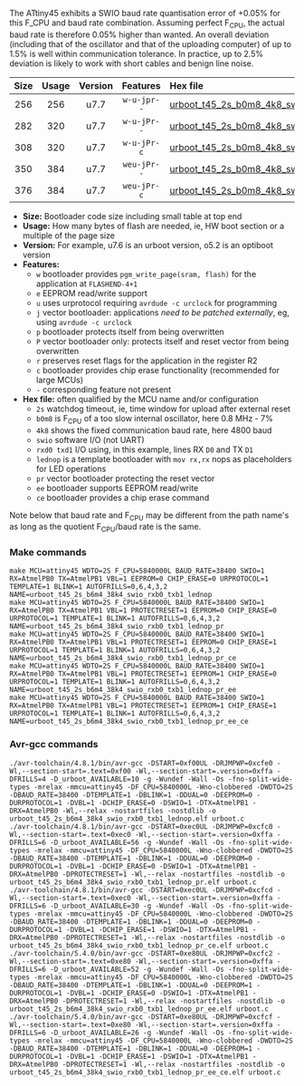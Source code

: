The ATtiny45 exhibits a SWIO baud rate quantisation error of +0.05% for this F_CPU and baud rate combination. Assuming perfect F<sub>CPU</sub>, the actual baud rate is therefore 0.05% higher than wanted. An overall deviation (including that of the oscillator and that of the uploading computer) of up to 1.5% is well within communication tolerance. In practice, up to 2.5% deviation is likely to work with short cables and benign line noise.

|Size|Usage|Version|Features|Hex file|
|:-:|:-:|:-:|:-:|:--|
|256|256|u7.7|`w-u-jpr--`|[urboot_t45_2s_b0m8_4k8_swio_rxb0_txb1_lednop.hex](https://raw.githubusercontent.com/stefanrueger/urboot.hex/main/mcus/attiny45/watchdog_2_s/internal_oscillator_b-8.75%25/%2B0m800000_hz/%2B%2B%2B4k8_baud/swio_rxb0_txb1/lednop/urboot_t45_2s_b0m8_4k8_swio_rxb0_txb1_lednop.hex)|
|282|320|u7.7|`w-u-jPr--`|[urboot_t45_2s_b0m8_4k8_swio_rxb0_txb1_lednop_pr.hex](https://raw.githubusercontent.com/stefanrueger/urboot.hex/main/mcus/attiny45/watchdog_2_s/internal_oscillator_b-8.75%25/%2B0m800000_hz/%2B%2B%2B4k8_baud/swio_rxb0_txb1/lednop/urboot_t45_2s_b0m8_4k8_swio_rxb0_txb1_lednop_pr.hex)|
|308|320|u7.7|`w-u-jPr-c`|[urboot_t45_2s_b0m8_4k8_swio_rxb0_txb1_lednop_pr_ce.hex](https://raw.githubusercontent.com/stefanrueger/urboot.hex/main/mcus/attiny45/watchdog_2_s/internal_oscillator_b-8.75%25/%2B0m800000_hz/%2B%2B%2B4k8_baud/swio_rxb0_txb1/lednop/urboot_t45_2s_b0m8_4k8_swio_rxb0_txb1_lednop_pr_ce.hex)|
|350|384|u7.7|`weu-jPr--`|[urboot_t45_2s_b0m8_4k8_swio_rxb0_txb1_lednop_pr_ee.hex](https://raw.githubusercontent.com/stefanrueger/urboot.hex/main/mcus/attiny45/watchdog_2_s/internal_oscillator_b-8.75%25/%2B0m800000_hz/%2B%2B%2B4k8_baud/swio_rxb0_txb1/lednop/urboot_t45_2s_b0m8_4k8_swio_rxb0_txb1_lednop_pr_ee.hex)|
|376|384|u7.7|`weu-jPr-c`|[urboot_t45_2s_b0m8_4k8_swio_rxb0_txb1_lednop_pr_ee_ce.hex](https://raw.githubusercontent.com/stefanrueger/urboot.hex/main/mcus/attiny45/watchdog_2_s/internal_oscillator_b-8.75%25/%2B0m800000_hz/%2B%2B%2B4k8_baud/swio_rxb0_txb1/lednop/urboot_t45_2s_b0m8_4k8_swio_rxb0_txb1_lednop_pr_ee_ce.hex)|

- **Size:** Bootloader code size including small table at top end
- **Usage:** How many bytes of flash are needed, ie, HW boot section or a multiple of the page size
- **Version:** For example, u7.6 is an urboot version, o5.2 is an optiboot version
- **Features:**
  + `w` bootloader provides `pgm_write_page(sram, flash)` for the application at `FLASHEND-4+1`
  + `e` EEPROM read/write support
  + `u` uses urprotocol requiring `avrdude -c urclock` for programming
  + `j` vector bootloader: applications *need to be patched externally*, eg, using `avrdude -c urclock`
  + `p` bootloader protects itself from being overwritten
  + `P` vector bootloader only: protects itself and reset vector from being overwritten
  + `r` preserves reset flags for the application in the register R2
  + `c` bootloader provides chip erase functionality (recommended for large MCUs)
  + `-` corresponding feature not present
- **Hex file:** often qualified by the MCU name and/or configuration
  + `2s` watchdog timeout, ie, time window for upload after external reset
  + `b0m8` is F<sub>CPU</sub> of a too slow internal oscillator, here 0.8 MHz - 7%
  + `4k8` shows the fixed communication baud rate, here 4800 baud
  + `swio` software I/O (not UART)
  + `rxd0 txd1` I/O using, in this example, lines RX `D0` and TX `D1`
  + `lednop` is a template bootloader with `mov rx,rx` nops as placeholders for LED operations
  + `pr` vector bootloader protecting the reset vector
  + `ee` bootloader supports EEPROM read/write
  + `ce` bootloader provides a chip erase command


Note below that baud rate and F<sub>CPU</sub> may be different from the path name's as long as the quotient F<sub>CPU</sub>/baud rate is the same.

### Make commands
```
make MCU=attiny45 WDTO=2S F_CPU=5840000L BAUD_RATE=38400 SWIO=1 RX=AtmelPB0 TX=AtmelPB1 VBL=1 EEPROM=0 CHIP_ERASE=0 URPROTOCOL=1 TEMPLATE=1 BLINK=1 AUTOFRILLS=0,6,4,3,2 NAME=urboot_t45_2s_b6m4_38k4_swio_rxb0_txb1_lednop
make MCU=attiny45 WDTO=2S F_CPU=5840000L BAUD_RATE=38400 SWIO=1 RX=AtmelPB0 TX=AtmelPB1 VBL=1 PROTECTRESET=1 EEPROM=0 CHIP_ERASE=0 URPROTOCOL=1 TEMPLATE=1 BLINK=1 AUTOFRILLS=0,6,4,3,2 NAME=urboot_t45_2s_b6m4_38k4_swio_rxb0_txb1_lednop_pr
make MCU=attiny45 WDTO=2S F_CPU=5840000L BAUD_RATE=38400 SWIO=1 RX=AtmelPB0 TX=AtmelPB1 VBL=1 PROTECTRESET=1 EEPROM=0 CHIP_ERASE=1 URPROTOCOL=1 TEMPLATE=1 BLINK=1 AUTOFRILLS=0,6,4,3,2 NAME=urboot_t45_2s_b6m4_38k4_swio_rxb0_txb1_lednop_pr_ce
make MCU=attiny45 WDTO=2S F_CPU=5840000L BAUD_RATE=38400 SWIO=1 RX=AtmelPB0 TX=AtmelPB1 VBL=1 PROTECTRESET=1 EEPROM=1 CHIP_ERASE=0 URPROTOCOL=1 TEMPLATE=1 BLINK=1 AUTOFRILLS=0,6,4,3,2 NAME=urboot_t45_2s_b6m4_38k4_swio_rxb0_txb1_lednop_pr_ee
make MCU=attiny45 WDTO=2S F_CPU=5840000L BAUD_RATE=38400 SWIO=1 RX=AtmelPB0 TX=AtmelPB1 VBL=1 PROTECTRESET=1 EEPROM=1 CHIP_ERASE=1 URPROTOCOL=1 TEMPLATE=1 BLINK=1 AUTOFRILLS=0,6,4,3,2 NAME=urboot_t45_2s_b6m4_38k4_swio_rxb0_txb1_lednop_pr_ee_ce
```

### Avr-gcc commands
```
./avr-toolchain/4.8.1/bin/avr-gcc -DSTART=0xf00UL -DRJMPWP=0xcfe0 -Wl,--section-start=.text=0xf00 -Wl,--section-start=.version=0xffa -DFRILLS=4 -D_urboot_AVAILABLE=10 -g -Wundef -Wall -Os -fno-split-wide-types -mrelax -mmcu=attiny45 -DF_CPU=5840000L -Wno-clobbered -DWDTO=2S -DBAUD_RATE=38400 -DTEMPLATE=1 -DBLINK=1 -DDUAL=0 -DEEPROM=0 -DURPROTOCOL=1 -DVBL=1 -DCHIP_ERASE=0 -DSWIO=1 -DTX=AtmelPB1 -DRX=AtmelPB0 -Wl,--relax -nostartfiles -nostdlib -o urboot_t45_2s_b6m4_38k4_swio_rxb0_txb1_lednop.elf urboot.c
./avr-toolchain/4.8.1/bin/avr-gcc -DSTART=0xec0UL -DRJMPWP=0xcfc0 -Wl,--section-start=.text=0xec0 -Wl,--section-start=.version=0xffa -DFRILLS=6 -D_urboot_AVAILABLE=56 -g -Wundef -Wall -Os -fno-split-wide-types -mrelax -mmcu=attiny45 -DF_CPU=5840000L -Wno-clobbered -DWDTO=2S -DBAUD_RATE=38400 -DTEMPLATE=1 -DBLINK=1 -DDUAL=0 -DEEPROM=0 -DURPROTOCOL=1 -DVBL=1 -DCHIP_ERASE=0 -DSWIO=1 -DTX=AtmelPB1 -DRX=AtmelPB0 -DPROTECTRESET=1 -Wl,--relax -nostartfiles -nostdlib -o urboot_t45_2s_b6m4_38k4_swio_rxb0_txb1_lednop_pr.elf urboot.c
./avr-toolchain/4.8.1/bin/avr-gcc -DSTART=0xec0UL -DRJMPWP=0xcfcd -Wl,--section-start=.text=0xec0 -Wl,--section-start=.version=0xffa -DFRILLS=6 -D_urboot_AVAILABLE=30 -g -Wundef -Wall -Os -fno-split-wide-types -mrelax -mmcu=attiny45 -DF_CPU=5840000L -Wno-clobbered -DWDTO=2S -DBAUD_RATE=38400 -DTEMPLATE=1 -DBLINK=1 -DDUAL=0 -DEEPROM=0 -DURPROTOCOL=1 -DVBL=1 -DCHIP_ERASE=1 -DSWIO=1 -DTX=AtmelPB1 -DRX=AtmelPB0 -DPROTECTRESET=1 -Wl,--relax -nostartfiles -nostdlib -o urboot_t45_2s_b6m4_38k4_swio_rxb0_txb1_lednop_pr_ce.elf urboot.c
./avr-toolchain/5.4.0/bin/avr-gcc -DSTART=0xe80UL -DRJMPWP=0xcfc2 -Wl,--section-start=.text=0xe80 -Wl,--section-start=.version=0xffa -DFRILLS=6 -D_urboot_AVAILABLE=52 -g -Wundef -Wall -Os -fno-split-wide-types -mrelax -mmcu=attiny45 -DF_CPU=5840000L -Wno-clobbered -DWDTO=2S -DBAUD_RATE=38400 -DTEMPLATE=1 -DBLINK=1 -DDUAL=0 -DEEPROM=1 -DURPROTOCOL=1 -DVBL=1 -DCHIP_ERASE=0 -DSWIO=1 -DTX=AtmelPB1 -DRX=AtmelPB0 -DPROTECTRESET=1 -Wl,--relax -nostartfiles -nostdlib -o urboot_t45_2s_b6m4_38k4_swio_rxb0_txb1_lednop_pr_ee.elf urboot.c
./avr-toolchain/5.4.0/bin/avr-gcc -DSTART=0xe80UL -DRJMPWP=0xcfcf -Wl,--section-start=.text=0xe80 -Wl,--section-start=.version=0xffa -DFRILLS=6 -D_urboot_AVAILABLE=26 -g -Wundef -Wall -Os -fno-split-wide-types -mrelax -mmcu=attiny45 -DF_CPU=5840000L -Wno-clobbered -DWDTO=2S -DBAUD_RATE=38400 -DTEMPLATE=1 -DBLINK=1 -DDUAL=0 -DEEPROM=1 -DURPROTOCOL=1 -DVBL=1 -DCHIP_ERASE=1 -DSWIO=1 -DTX=AtmelPB1 -DRX=AtmelPB0 -DPROTECTRESET=1 -Wl,--relax -nostartfiles -nostdlib -o urboot_t45_2s_b6m4_38k4_swio_rxb0_txb1_lednop_pr_ee_ce.elf urboot.c
```

